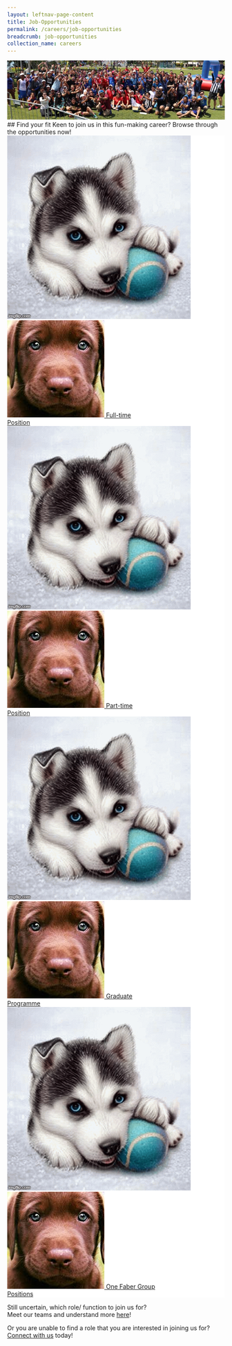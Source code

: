 ```yaml
---
layout: leftnav-page-content
title: Job-Opportunities
permalink: /careers/job-opportunities
breadcrumb: job-opportunities
collection_name: careers
---
```

<div class="row">
  <div class="col is-12">
	<figure style="margin: 0;position: relative;">
        <img src="../images/careers/hero-banner.jpg" alt="Life in Sentosa"/>
        </figure>
  </div>
</div>
## Find your fit
  Keen to join us in this fun-making career?  
  Browse through the opportunities now!  
 <div class="row" style="background-color: white;">
	<div class="col is-4" style="background-color: white;padding:0;">
		<a href="https://www.jobstreet.com.sg/career/sentosa_ft.htm">
                <figure style="margin: 0; position: relative;">
			<img class="grid-image-1" src="../images/careers/testimagev1.gif" alt="Full-time Position"/>
			<img src="../images/careers/dog.jpg" class="grid-image-2" alt="Full-time Position"/>
			<span class="image-text-1">Full-time<br/>Position</span>
		</figure>
			</a>
	</div>
<div class="col is-4" style="background-color: white;padding:0;">
		<a href="https://www.jobstreet.com.sg/career/sentosa_pt.htm">
                <figure style="margin: 0; position: relative;">
			<img class="grid-image-1" src="../images/careers/testimagev1.gif" alt="Part-time Position"/>
			<img src="../images/careers/dog.jpg" class="grid-image-2" alt="Part-time Position"/>
			<span class="image-text-1">Part-time<br/>Position</span>
		</figure>
			</a>
	</div>
	<div class="col is-4" style="background-color: white;padding:0;">
                <figure style="margin: 0; position: relative;">
		</figure>
	</div>
</div>

 <div class="row" style="background-color: white;">
<div class="col is-4" style="background-color: white;padding:0;">
		<a href="https://isomer-sentosa-staging.netlify.com/graduate-programme">
                <figure style="margin: 0; position: relative;">
			<img class="grid-image-1" src="../images/careers/testimagev1.gif" alt="Graduate Programme"/>
			<img src="../images/careers/dog.jpg" class="grid-image-2" alt="Graduate Programme"/>
			<span class="image-text-1">Graduate<br/>Programme</span>
		</figure>
			</a>
	</div>
<div class="col is-4" style="background-color: white;padding:0;">
		<a href="https://www.jobstreet.com.sg/career/onefabergroup.htm">
                <figure style="margin: 0; position: relative;">
			<img class="grid-image-1" src="../images/careers/testimagev1.gif" alt="One Faber Group Positions"/>
			<img src="../images/careers/dog.jpg" class="grid-image-2" alt="One Faber Group Positions"/>
			<span class="image-text-1">One Faber Group<br/>Positions</span>
		</figure>
			</a>
	</div>
	<div class="col is-4" style="background-color: white;padding:0;">
                <figure style="margin: 0; position: relative;">
		</figure>
	</div>
</div>
  
<!-- remember to change hyperlink for 1,2 to live site-->
<!-- remember to change hyperlink for 1,2 to live site-->
Still uncertain, which role/ function to join us for?  
Meet our teams and understand more [here][1]!
  
Or you are unable to find a role that you are interested in joining us for?  
  [Connect with us][2] today!


[1]: <https://isomer-sentosa-staging.netlify.com/careers/meet-the-teams/>
[2]: <https://isomer-sentosa-staging.netlify.com/careers/connect-with-us/>
